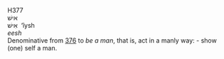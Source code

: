 H377  
אישׁ  
אִישׁ ‎ ‘ı̂ysh  
*eesh*  
Denominative from [376](h0376) to *be* *a* *man*, that is, act in a
manly way: - show (one) self a man.  
